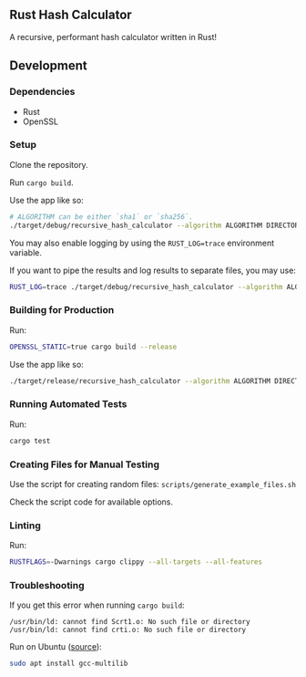 ## Rust Hash Calculator

A recursive, performant hash calculator written in Rust!

## Development

### Dependencies

- Rust
- OpenSSL

### Setup

Clone the repository.

Run `cargo build`.

Use the app like so:

```sh
# ALGORITHM can be either `sha1` or `sha256`.
./target/debug/recursive_hash_calculator --algorithm ALGORITHM DIRECTORY
```

You may also enable logging by using the `RUST_LOG=trace` environment variable.

If you want to pipe the results and log results to separate files, you may use:

```sh
RUST_LOG=trace ./target/debug/recursive_hash_calculator --algorithm ALGORITHM DIRECTORY | tee result.txt 2>/dev/stdout | tee log.txt
```

### Building for Production

Run:

```sh
OPENSSL_STATIC=true cargo build --release
```

Use the app like so:

```sh
./target/release/recursive_hash_calculator --algorithm ALGORITHM DIRECTORY
```

### Running Automated Tests

Run:

```sh
cargo test
```

### Creating Files for Manual Testing

Use the script for creating random files: `scripts/generate_example_files.sh`

Check the script code for available options.

### Linting

Run:

```sh
RUSTFLAGS=-Dwarnings cargo clippy --all-targets --all-features
```

### Troubleshooting

If you get this error when running `cargo build`:

```console
/usr/bin/ld: cannot find Scrt1.o: No such file or directory
/usr/bin/ld: cannot find crti.o: No such file or directory
```

Run on Ubuntu ([source](https://stackoverflow.com/questions/6329887/how-to-fix-linker-error-cannot-find-crt1-o)):

```sh
sudo apt install gcc-multilib
```
